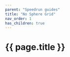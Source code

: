 ```yaml
---
parent: "Speedrun guides"
title: "No Sphere Grid"
nav_order: 1
has_children: true
---
```

# {{ page.title }}
